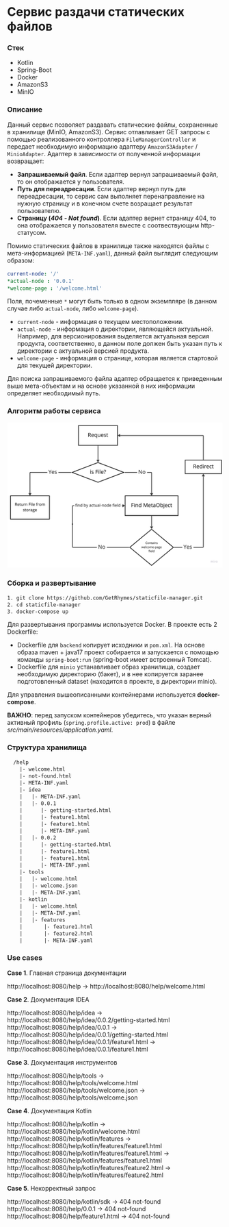 # Сервис раздачи статических файлов

### Стек

- Kotlin
- Spring-Boot
- Docker
- AmazonS3
- MinIO

### Описание

Данный сервис позволяет раздавать статические файлы, сохраненные в хранилище (MinIO, AmazonS3). Сервис отлавливает GET
запросы с помощью реализованного контроллера `FileManagerController` и передает необходимую информацию
адаптеру `AmazonS3Adapter` / `MinioAdapter`. Адаптер в зависимости от полученной информации возвращает:

- **Запрашиваемый файл**. Если адаптер вернул запрашиваемый файл, то он отображается у пользователя.
- **Путь для переадресации**. Если адаптер вернул путь для переадресации, то сервис сам выполняет перенаправление на
  нужную страницу и в конечном счете возращает результат пользователю.
- **Страницу (*404 - Not found*)**. Если адаптер вернет страницу 404, то она отображается у пользователя вместе с
  соотвествующим http-статусом.

Помимо статических файлов в хранилище также находятся файлы с мета-информацией (`META-INF.yaml`), данный файл выглядит
следующим образом:

```yaml
current-node: '/'
*actual-node : '0.0.1'
*welcome-page : '/welcome.html'
```

Поля, почеменные `*` могут быть только в одном экземпляре (в данном случае либо `actual-node`, либо `welcome-page`).

- `current-node` - информация о текущем местоположении.
- `actual-node` - информация о директории, являющейся актуальной. Например, для версионирования выделяется актуальная
  версия продукта, соответственно, в данном поле должен быть указан путь к директории с актуальной версией продукта.
- `welcome-page` - информация о странице, которая является стартовой для текущей директории.

Для поиска запрашиваемого файла адаптер обращается к приведенным выше мета-объектам и на основе указанной в них
информации определяет необходимый путь.

### Алгоритм работы сервиса

![](https://raw.githubusercontent.com/GetRhymes/staticfile-manager/master/readme-images/alg.jpg)

### Сборка и развертывание

```
1. git clone https://github.com/GetRhymes/staticfile-manager.git
2. cd staticfile-manager
3. docker-compose up
```

Для развертывания программы используется Docker. В проекте есть 2 Dockerfile:

- Dockerfile для `backend` копирует исходники и `pom.xml`. На основе образа maven + java17 проект собирается и
  запускается с
  помощью команды `spring-boot:run` (spring-boot имеет встроенный Tomcat).
- Dockerfile для `minio` устанавливает образ хранилища, создает необходимую директорию (бакет), и в нее копируется
  заранее
  подготовленный dataset (находится в проекте, в директории minio).

Для управления вышеописанными контейнерами используется **docker-compose**.

**ВАЖНО**: перед запуском контейнеров убедитесь, что указан верный активный профиль (`spring.profile.active: prod`) в
файле
*src/main/resources/application.yaml*.

### Структура хранилища

```
  /help
    |- welcome.html
    |- not-found.html
    |- META-INF.yaml
    |- idea
    |   |- META-INF.yaml
    |   |- 0.0.1
    |      |- getting-started.html
    |      |- feature1.html
    |      |- feature1.html
    |      |- META-INF.yaml
    |   |- 0.0.2
    |      |- getting-started.html
    |      |- feature1.html
    |      |- feature1.html
    |      |- META-INF.yaml
    |- tools
    |   |- welcome.html
    |   |- welcome.json
    |   |- META-INF.yaml
    |- kotlin
    |   |- welcome.html
    |   |- META-INF.yaml
    |   |- features
    |       |- feature1.html
    |       |- feature2.html
    |       |- META-INF.yaml
```

### Use cases

**Case 1**. Главная страница документации

http://localhost:8080/help → http://localhost:8080/help/welcome.html

**Case 2**. Документация IDEA

http://localhost:8080/help/idea → http://localhost:8080/help/idea/0.0.2/getting-started.html
http://localhost:8080/help/idea/0.0.1 → http://localhost:8080/help/idea/0.0.1/getting-started.html
http://localhost:8080/help/idea/0.0.1/feature1.html → http://localhost:8080/help/idea/0.0.1/feature1.html

**Case 3**. Документация инструментов

http://localhost:8080/help/tools → http://localhost:8080/help/tools/welcome.html
http://localhost:8080/help/tools/welcome.json → http://localhost:8080/help/tools/welcome.json

**Case 4**. Документация Kotlin

http://localhost:8080/help/kotlin → http://localhost:8080/help/kotlin/welcome.html
http://localhost:8080/help/kotlin/features → http://localhost:8080/help/kotlin/features/feature1.html
http://localhost:8080/help/kotlin/features/feature1.html → http://localhost:8080/help/kotlin/features/feature1.html
http://localhost:8080/help/kotlin/features/feature2.html → http://localhost:8080/help/kotlin/features/feature2.html

**Case 5**. Некорректный запрос

http://localhost:8080/help/kotlin/sdk → 404 not-found
http://localhost:8080/help/0.0.1 → 404 not-found
http://localhost:8080/help/feature1.html → 404 not-found